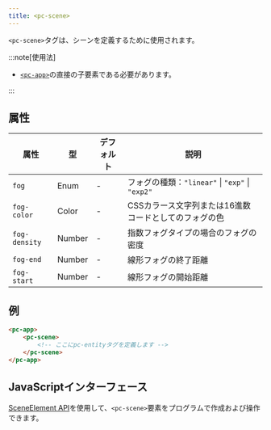 ```yaml
---
title: <pc-scene>
---
```


`<pc-scene>`タグは、シーンを定義するために使用されます。

:::note[使用法]

* [`<pc-app>`](../pc-app)の直接の子要素である必要があります。

:::

## 属性

<div className="attribute-table">

| 属性 | 型 | デフォルト | 説明 |
| --- | --- | --- | --- |
| `fog` | Enum | - | フォグの種類：`"linear"` \| `"exp"` \| `"exp2"` |
| `fog-color` | Color | - | CSSカラース文字列または16進数コードとしてのフォグの色 |
| `fog-density` | Number | - | 指数フォグタイプの場合のフォグの密度 |
| `fog-end` | Number | - | 線形フォグの終了距離 |
| `fog-start` | Number | - | 線形フォグの開始距離 |

</div>

## 例

```html
<pc-app>
    <pc-scene>
        <!-- ここにpc-entityタグを定義します -->
    </pc-scene>
</pc-app>
```

## JavaScriptインターフェース

[SceneElement API](https://api.playcanvas.com/web-components/classes/SceneElement.html)を使用して、`<pc-scene>`要素をプログラムで作成および操作できます。
